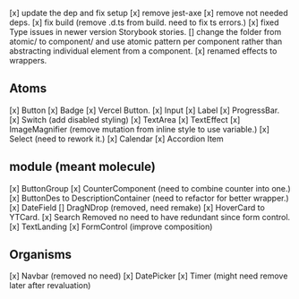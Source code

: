[x] update the dep and fix setup
[x] remove jest-axe
[x] remove not needed deps.
[x] fix build (remove .d.ts from build. need to fix ts errors.)
[x] fixed Type issues in newer version Storybook stories.
[] change the folder from atomic/ to component/ and use atomic pattern per component rather than abstracting individual element from a component.
[x] renamed effects to wrappers.

## Atoms

[x] Button
[x] Badge
[x] Vercel Button.
[x] Input
[x] Label
[x] ProgressBar.
[x] Switch (add disabled styling)
[x] TextArea
[x] TextEffect
[x] ImageMagnifier (remove mutation from inline style to use variable.)
[x] Select (need to rework it.)
[x] Calendar
[x] Accordion Item

## module (meant molecule)

[x] ButtonGroup
[x] CounterComponent (need to combine counter into one.)
[x] ButtonDes to DescriptionContainer (need to refactor for better wrapper.)
[x] DateField
[] DragNDrop (removed, need remake)
[x] HoverCard to YTCard.
[x] Search Removed no need to have redundant since form control.
[x] TextLanding
[x] FormControl (improve composition)

## Organisms

[x] Navbar (removed no need)
[x] DatePicker
[x] Timer (might need remove later after revaluation)
